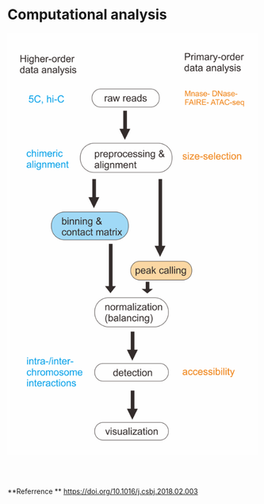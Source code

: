 # Computational analysis
![](/assets/comppipe.png)

<br><br>

**Referrence **
https://doi.org/10.1016/j.csbj.2018.02.003
